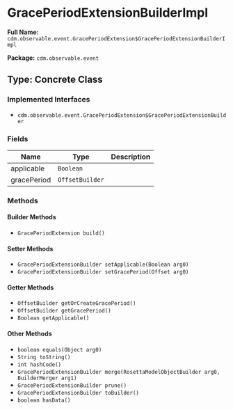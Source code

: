 # GracePeriodExtensionBuilderImpl

**Full Name:** `cdm.observable.event.GracePeriodExtension$GracePeriodExtensionBuilderImpl`

**Package:** `cdm.observable.event`

## Type: Concrete Class

### Implemented Interfaces

- `cdm.observable.event.GracePeriodExtension$GracePeriodExtensionBuilder`

### Fields

| Name | Type | Description |
|------|------|-------------|
| applicable | `Boolean` |  |
| gracePeriod | `OffsetBuilder` |  |

### Methods

#### Builder Methods

- `GracePeriodExtension build()`

#### Setter Methods

- `GracePeriodExtensionBuilder setApplicable(Boolean arg0)`
- `GracePeriodExtensionBuilder setGracePeriod(Offset arg0)`

#### Getter Methods

- `OffsetBuilder getOrCreateGracePeriod()`
- `OffsetBuilder getGracePeriod()`
- `Boolean getApplicable()`

#### Other Methods

- `boolean equals(Object arg0)`
- `String toString()`
- `int hashCode()`
- `GracePeriodExtensionBuilder merge(RosettaModelObjectBuilder arg0, BuilderMerger arg1)`
- `GracePeriodExtensionBuilder prune()`
- `GracePeriodExtensionBuilder toBuilder()`
- `boolean hasData()`

